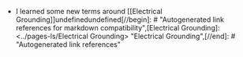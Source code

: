 - I learned some new terms around [[Electrical Grounding]]undefinedundefined[//begin]: # "Autogenerated link references for markdown compatibility",[Electrical Grounding]: <../pages-ls/Electrical Grounding> "Electrical Grounding",[//end]: # "Autogenerated link references"